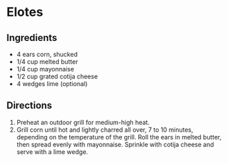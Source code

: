 Elotes
======

Ingredients
-----------

- 4 ears corn, shucked
- 1/4 cup melted butter
- 1/4 cup mayonnaise
- 1/2 cup grated cotija cheese
- 4 wedges lime (optional)


Directions
----------

1. Preheat an outdoor grill for medium-high heat.
2. Grill corn until hot and lightly charred all over, 7 to 10 minutes, depending on the temperature of the grill. Roll the ears in melted butter, then spread evenly with mayonnaise. Sprinkle with cotija cheese and serve with a lime wedge.
